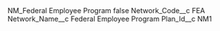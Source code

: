 <?xml version="1.0" encoding="UTF-8"?>
<CustomMetadata xmlns="http://soap.sforce.com/2006/04/metadata" xmlns:xsi="http://www.w3.org/2001/XMLSchema-instance" xmlns:xsd="http://www.w3.org/2001/XMLSchema">
    <label>NM_Federal Employee Program</label>
    <protected>false</protected>
    <values>
        <field>Network_Code__c</field>
        <value xsi:type="xsd:string">FEA</value>
    </values>
    <values>
        <field>Network_Name__c</field>
        <value xsi:type="xsd:string">Federal Employee Program</value>
    </values>
    <values>
        <field>Plan_Id__c</field>
        <value xsi:type="xsd:string">NM1</value>
    </values>
</CustomMetadata>
